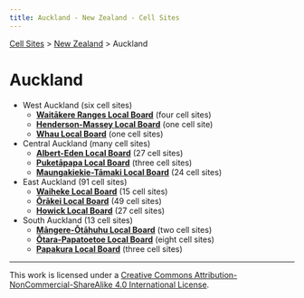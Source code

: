 ```yaml
---
title: Auckland - New Zealand - Cell Sites
---
```


[Cell Sites](../../) > [New Zealand](../) > Auckland

# Auckland

* West Auckland (six cell sites)
  * **[Waitākere Ranges Local Board](waitākere-ranges)** (four cell sites)
  * **[Henderson-Massey Local Board](henderson-massey)** (one cell site)
  * **[Whau Local Board](whau)** (one cell sites)
* Central Auckland (many cell sites)
  * **[Albert-Eden Local Board](albert-eden)** (27 cell sites)
  * **[Puketāpapa Local Board](puketāpapa)** (three cell sites)
  * **[Maungakiekie-Tāmaki Local Board](maungakiekie-tāmaki)** (24 cell sites)
* East Auckland (91 cell sites)
  * **[Waiheke Local Board](waiheke)** (15 cell sites)
  * **[Ōrākei Local Board](ōrākei)** (49 cell sites)
  * **[Howick Local Board](howick)** (27 cell sites)
* South Auckland (13 cell sites)
  * **[Māngere-Ōtāhuhu Local Board](māngere-ōtāhuhu)** (two cell sites)
  * **[Ōtara-Papatoetoe Local Board](ōtara-papatoetoe)** (eight cell sites)
  * **[Papakura Local Board](papakura)** (three cell sites)

---

This work is licensed under a [Creative Commons Attribution-NonCommercial-ShareAlike 4.0 International License](http://creativecommons.org/licenses/by-nc-sa/4.0/).
